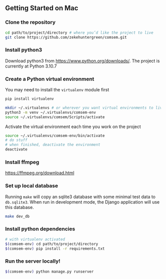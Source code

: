 ## Getting Started on Mac

### Clone the repository

```bash
cd path/to/project/directory # where you’d like the project to live
git clone https://github.com/zekehuntergreen/comsem.git
```

### Install python3 
Download python3 from https://www.python.org/downloads/. The project is currently at Python 3.10.7
 
### Create a Python virtual environment
You may need to install the `virtualenv` module first

```bash
pip install virtualenv
```

```bash
mkdir ~/.virtualenvs # or wherever you want virtual environments to live
python3 -m venv ~/.virtualenvs/comsem-env
source ~/.virtualenvs/comsem/Scripts/activate
```

Activate the virtual environment each time you work on the project

```bash
source ~/.virtualenvs/comsem-env/bin/activate
# do stuff
# when finished, deactivate the environment
deactivate
```


### Install ffmpeg
https://ffmpeg.org/download.html


### Set up local database
Running `make` will copy an sqlite3 database with some minimal test data to `db.sqlite3`. When run in development mode, the Django application will use this database.
```bash
make dev_db
```

### Install python dependencies

```bash
# with virtualenv activated
$(comsem-env) cd path/to/project/directory
$(comsem-env) pip install -r requirements.txt
```

### Run the server locally!

```bash
$(comsem-env) python manage.py runserver
```